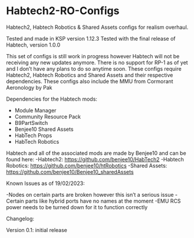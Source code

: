 # Habtech2-RO-Configs

 Habtech2, Habtech Robotics & Shared Assets configs for realism overhaul. 

Tested and made in KSP version 1.12.3
Tested with the final release of Habtech, version 1.0.0

This set of configs is still work in progress however Habtech will not be receiving any new updates anymore. 
There is no support for RP-1 as of yet and I don’t have any plans to do so anytime soon.
These configs require Habtech2, Habtech Robotics and Shared Assets and their respective dependencies. 
These configs also include the MMU from Cormorant Aeronology by Pak

Dependencies for the Habtech mods:
- Module Manager
- Community Resource Pack
- B9PartSwitch
- Benjee10 Shared Assets
- HabTech Props
- HabTech Robotics

Habtech and all of the associated mods are made by Benjee10 and can be found here:
-Habtech2: https://github.com/benjee10/HabTech2
-Habtech Robotics: https://github.com/benjee10/htRobotics
-Shared Assets: https://github.com/benjee10/Benjee10_sharedAssets

Known Issues as of 19/02/2023:

   -Nodes on certain parts are broken however this isn’t a serious issue 
   -Certain parts like hybrid ports have no names at the moment
   -EMU RCS power needs to be turned down for it to function correctly 


Changelog:

Version 0.1: initial release 
